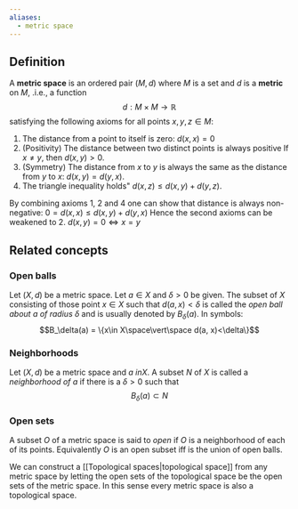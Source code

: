 ```yaml
---
aliases:
  - metric space
---
```

## Definition
A __metric space__ is an ordered pair $(M, d)$ where $M$ is a set and $d$ is a **metric** on $M$, .i.e., a function
$$ d: M\times M \to \mathbb{R}$$
satisfying the following axioms for all points $x, y, z \in M$:
1. The distance from a point to itself is zero:
		$d(x, x) = 0$
2. (Positivity) The distance between two distinct points is always positive
		If $x \neq y$, then $d(x, y) >0$.
3. (Symmetry) The distance from $x$ to $y$ is always the same as the distance from $y$ to $x$:
		$d(x,y) = d(y,x)$.
4. The triangle inequality holds"
		$d(x, z) \leq d(x, y) + d(y,z)$.

By combining axioms 1, 2 and 4 one can show that distance is always non-negative:
$0 = d(x, x) \leq d(x, y) + d(y, x)$
Hence the second axioms can be weakened to
2. $d(x, y) = 0 \iff x = y$

## Related concepts
### Open balls
Let $(X, d)$ be a metric space. Let $a\in X$ and $\delta > 0$ be given. The subset of $X$ consisting of those point $x \in X$ such that $d(a, x) < \delta$ is called the _open ball about $a$ of radius $\delta$_ and is usually denoted by $B_\delta(a)$. In symbols:
$$B_\delta(a) = \{x\in X\space\vert\space d(a, x)<\delta\}$$

### Neighborhoods
Let $(X, d)$ be a metric space and $a\ in X$. A subset $N$ of $X$ is called a _neighborhood of $a$_ if there is a $\delta > 0$ such that
$$B_\delta(a) \subset N$$
### Open sets
A subset $O$ of a metric space is said to _open_ if $O$ is a neighborhood of each of its points.
Equivalently $O$ is an open subset iff is the union of open balls.

We can construct a [[Topological spaces|topological space]] from any metric space by letting the open sets of the topological space be the open sets of the metric space. In this sense every metric space is also a topological space.